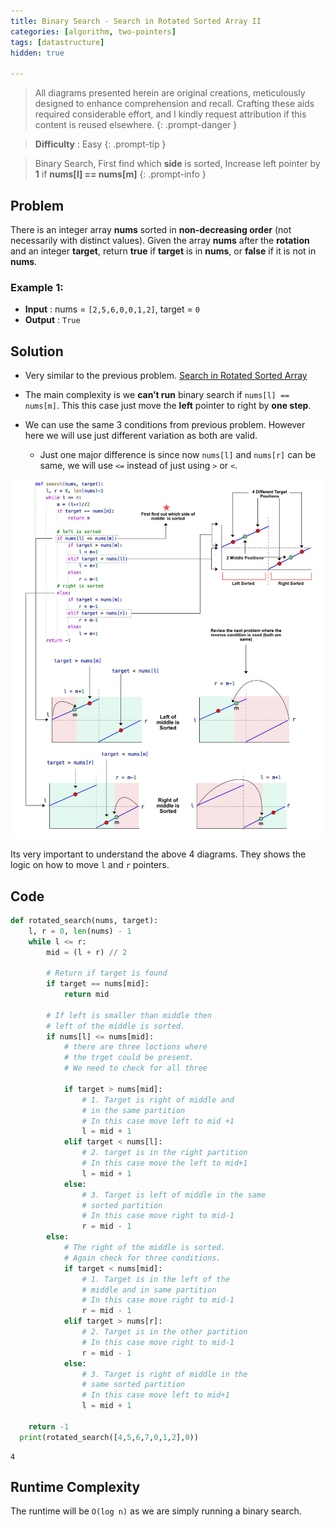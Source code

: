 ```yaml
---
title: Binary Search - Search in Rotated Sorted Array II
categories: [algorithm, two-pointers]
tags: [datastructure]
hidden: true

---
```


> All diagrams presented herein are original creations, meticulously designed to enhance comprehension and recall. Crafting these aids required considerable effort, and I kindly request attribution if this content is reused elsewhere.
{: .prompt-danger }

> **Difficulty** :  Easy
{: .prompt-tip }

> Binary Search, First find which **side** is sorted, Increase left pointer by **1** if **nums[l] == nums[m]**
{: .prompt-info }


## Problem

There is an integer array **nums** sorted in **non-decreasing order** (not necessarily with distinct values). Given the array **nums** after the **rotation** and an integer **target**, return **true** if **target** is in **nums**, or **false** if it is not in **nums**.

### Example 1:

- **Input** :  nums = `[2,5,6,0,0,1,2]`, target = `0`    	
- **Output** : `True`

## Solution

- Very similar to the previous problem. [Search in Rotated Sorted Array](https://adeveloperdiary.com/algorithm/two-pointers/search-in-rotated-sorted-array/)

- The main complexity is we **can’t run** binary search if  `nums[l] == nums[m]`. This this case just move the **left** pointer to right by **one step**.

- We can use the same 3 conditions from previous problem. However here we will use just different variation as both are valid. 
  - Just one major difference is since now `nums[l]` and `nums[r]` can be same, we will use `<=` instead of just using `>` or `<`. 

![Search in Rotated Sorted Array](../assets/img/search_in_rotated_sorted_array.jpg)

Its very important to understand the above 4 diagrams.  They shows the logic on how to move `l` and `r` pointers.

##  Code

```python
def rotated_search(nums, target):
    l, r = 0, len(nums) - 1
    while l <= r:
        mid = (l + r) // 2

        # Return if target is found
        if target == nums[mid]:
            return mid

        # If left is smaller than middle then
        # left of the middle is sorted.
        if nums[l] <= nums[mid]:
            # there are three loctions where
            # the trget could be present.
            # We need to check for all three

            if target > nums[mid]:
                # 1. Target is right of middle and
                # in the same partition
                # In this case move left to mid +1
                l = mid + 1
            elif target < nums[l]:
                # 2. target is in the right partition
                # In this case move the left to mid+1
                l = mid + 1
            else:
                # 3. Target is left of middle in the same
                # sorted partition
                # In this case move right to mid-1
                r = mid - 1
        else:
            # The right of the middle is sorted.
            # Again check for three conditions.
            if target < nums[mid]:
                # 1. Target is in the left of the
                # middle and in same partition
                # In this case move right to mid-1
                r = mid - 1
            elif target > nums[r]:
                # 2. Target is in the other partition
                # In this case move right to mid-1
                r = mid - 1
            else:
                # 3. Target is right of middle in the
                # same sorted partition
                # In this case move left to mid+1
                l = mid + 1

    return -1
  print(rotated_search([4,5,6,7,0,1,2],0))
```

```
4
```

## Runtime Complexity

The runtime will be `O(log n)` as we are simply running a binary search.
